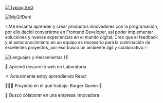 <a href="https://git.io/typing-svg"><img src="https://readme-typing-svg.demolab.com?font=Fira+Code&size=30&pause=1000&color=F733E9&background=23E7FF00&center=verdadero&vCenter=falso&width=435&lines=Hola+%F0%9F%91%8B+Soy+Denis" alt="Typing SVG" /></a>

![MyGifDeni](https://user-images.githubusercontent.com/104202005/199548058-b26bc727-27d5-45e6-8538-e840d95aa88a.gif)


✨Me encanta aprender y crear productos innovadores con la programación, por ello decidí convertirme en Frontend Developer, así poder implementar soluciones y nuevas experiencias en el mundo digital.
Creo que el feedback y el autoconocimiento en un equipo es necesario para la culminación de excelentes proyectos, por eso busco un ambiente ágil y colaborativo.✨ 

![Lenguajes y Herramientas (1)](https://user-images.githubusercontent.com/104202005/199605969-24f7bb7b-570a-4f05-8562-18c55164f243.gif)


💛 Aprendí desarrollo web en Laboratoria

⚛️ Actualmente estoy aprendiendo React

👩🏻‍💻  Proyecto en el que trabajo: Burger Queen 🌱

👯 Busco colaborar en una empresa innovadora




